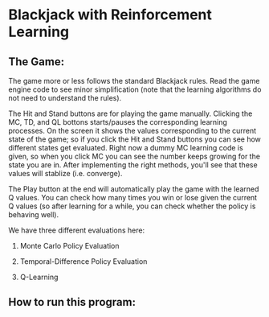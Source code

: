 Blackjack with Reinforcement Learning
=========

The Game:
-----
The game more or less follows the standard Blackjack rules. Read the game engine code to see minor simplification (note that the learning algorithms do not need to understand the rules). 

The Hit and Stand buttons are for playing the game manually. Clicking the MC, TD, and QL bottons starts/pauses the corresponding learning processes. On the screen it shows the values corresponding to the current state of the game; so if you click the Hit and Stand buttons you can see how different states get evaluated. Right now a dummy MC learning code is given, so when you click MC you can see the number keeps growing for the state you are in. After implementing the right methods, you'll see that these values will stablize (i.e. converge). 

The Play button at the end will automatically play the game with the learned Q values. You can check how many times you win or lose given the current Q values (so after learning for a while, you can check whether the policy is behaving well). 

We have three different evaluations here:
1. Monte Carlo Policy Evaluation 

2. Temporal-Difference Policy Evaluation

3. Q-Learning

## How to run this program:
